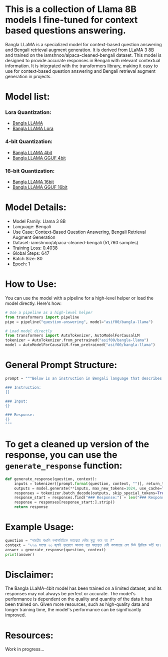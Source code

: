 
# This is a collection of Llama 8B models I fine-tuned for context based questions answering. 

Bangla LLaMA is a specialized model for context-based question answering and Bengali retrieval augment generation. It is derived from LLaMA 3 8B and trained on the iamshnoo/alpaca-cleaned-bengali dataset. This model is designed to provide accurate responses in Bengali with relevant contextual information. It is integrated with the transformers library, making it easy to use for context-based question answering and Bengali retrieval augment generation in projects.

# Model list:

### Lora Quantization:
- [Bangla LLAMA](https://huggingface.co/asif00/bangla-llama)
- [Bangla LLAMA Lora](https://huggingface.co/asif00/bangla-llama-lora)

### 4-bit Quantization:
- [Bangla LLAMA 4bit](https://huggingface.co/asif00/bangla-llama-4bit)
- [Bangla LLAMA GGUF 4bit](https://huggingface.co/asif00/bangla-llama-gguf-4bit)

### 16-bit Quantization:
- [Bangla LLAMA 16bit](https://huggingface.co/asif00/bangla-llama-16bit)
- [Bangla LLAMA GGUF 16bit](https://huggingface.co/asif00/bangla-llama-gguf-16bit)


# Model Details:

- Model Family: Llama 3 8B
- Language: Bengali
- Use Case: Context-Based Question Answering, Bengali Retrieval Augment Generation
- Dataset: iamshnoo/alpaca-cleaned-bengali (51,760 samples)
- Training Loss: 0.4038
- Global Steps: 647
- Batch Size: 80
- Epoch: 1


# How to Use:

You can use the model with a pipeline for a high-level helper or load the model directly. Here's how:

```python
# Use a pipeline as a high-level helper
from transformers import pipeline
pipe = pipeline("question-answering", model="asif00/bangla-llama")
```

```python
# Load model directly
from transformers import AutoTokenizer, AutoModelForCausalLM
tokenizer = AutoTokenizer.from_pretrained("asif00/bangla-llama")
model = AutoModelForCausalLM.from_pretrained("asif00/bangla-llama")
```

# General Prompt Structure: 

```python
prompt = """Below is an instruction in Bengali language that describes a task, paired with an input also in Bengali language that provides further context. Write a response in Bengali language that appropriately completes the request.

### Instruction:
{}

### Input:
{}

### Response:
{}
"""
```

# To get a cleaned up version of the response, you can use the `generate_response` function:

```python
def generate_response(question, context):
    inputs = tokenizer([prompt.format(question, context, "")], return_tensors="pt").to("cuda")
    outputs = model.generate(**inputs, max_new_tokens=1024, use_cache=True)
    responses = tokenizer.batch_decode(outputs, skip_special_tokens=True)[0]
    response_start = responses.find("### Response:") + len("### Response:")
    response = responses[response_start:].strip()
    return response
```

# Example Usage:

```python
question = "ভারতীয় বাঙালি কথাসাহিত্যিক মহাশ্বেতা দেবীর মৃত্যু কবে হয় ?"
context = "২০১৬ সালের ২৩ জুলাই হৃদরোগে আক্রান্ত হয়ে মহাশ্বেতা দেবী কলকাতার বেল ভিউ ক্লিনিকে ভর্তি হন। সেই বছরই ২৮ জুলাই একাধিক অঙ্গ বিকল হয়ে তাঁর মৃত্যু ঘটে। তিনি মধুমেহ, সেপ্টিসেমিয়া ও মূত্র সংক্রমণ রোগেও ভুগছিলেন।"
answer = generate_response(question, context)
print(answer)
```


# Disclaimer:

The Bangla LLaMA-4bit model has been trained on a limited dataset, and its responses may not always be perfect or accurate. The model's performance is dependent on the quality and quantity of the data it has been trained on. Given more resources, such as high-quality data and longer training time, the model's performance can be significantly improved.


# Resources: 
Work in progress...
